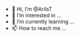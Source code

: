 - 👋 Hi, I’m @ArilsT
- 👀 I’m interested in ...
- 🌱 I’m currently learning ...
- 📫 How to reach me ...

<!---
ArilsT/ArilsT is a ✨ special ✨ repository because its `README.md` (this file) appears on your GitHub profile.
You can click the Preview link to take a look at your changes.
--->
